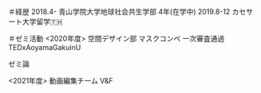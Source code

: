 ＃経歴
2018.4- 青山学院大学地球社会共生学部 4年(在学中)
2019.8-12 カセサート大学留学🇹🇭


＃ゼミ活動
<2020年度>
空間デザイン部
マスクコンペ 一次審査通過
TEDxAoyamaGakuinU

ゼミ論


<2021年度>
動画編集チーム V&F

